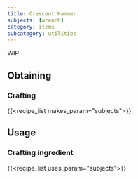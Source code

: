 ```yaml
---
title: Crescent Hammer
subjects: [wrench]
category: items
subcategory: utilities
---
```


WIP

Obtaining
---------

### Crafting
{{<recipe_list makes_param="subjects">}}

Usage
-----

### Crafting ingredient
{{<recipe_list uses_param="subjects">}}